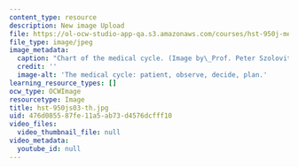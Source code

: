```yaml
---
content_type: resource
description: New image Upload
file: https://ol-ocw-studio-app-qa.s3.amazonaws.com/courses/hst-950j-medical-computing-spring-2003/476d085587fe11a5ab73d4576dcfff10_hst-950js03-th.jpg
file_type: image/jpeg
image_metadata:
  caption: "Chart of the medical cycle. (Image by\_Prof. Peter Szolovits.)"
  credit: ''
  image-alt: 'The medical cycle: patient, observe, decide, plan.'
learning_resource_types: []
ocw_type: OCWImage
resourcetype: Image
title: hst-950js03-th.jpg
uid: 476d0855-87fe-11a5-ab73-d4576dcfff10
video_files:
  video_thumbnail_file: null
video_metadata:
  youtube_id: null
---
```

